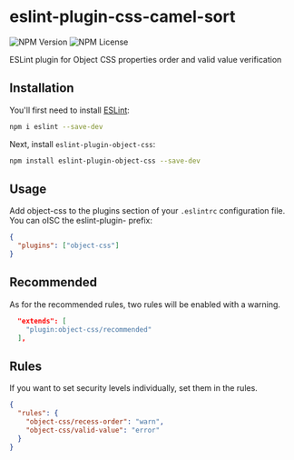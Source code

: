 # eslint-plugin-css-camel-sort

![NPM Version](https://img.shields.io/npm/v/eslint-plugin-object-css?color=brightgreen)
![NPM License](https://img.shields.io/npm/l/eslint-plugin-object-css?color=yellow)

ESLint plugin for Object CSS properties order and valid value verification

## Installation

You'll first need to install [ESLint](https://eslint.org/):

```sh
npm i eslint --save-dev
```

Next, install `eslint-plugin-object-css`:

```sh
npm install eslint-plugin-object-css --save-dev
```

## Usage

Add object-css to the plugins section of your `.eslintrc` configuration file. You can oISC the eslint-plugin- prefix:

```json
{
  "plugins": ["object-css"]
}
```

## Recommended

As for the recommended rules, two rules will be enabled with a warning.

```json
  "extends": [
    "plugin:object-css/recommended"
  ],
```

## Rules

If you want to set security levels individually, set them in the rules.

```json
{
  "rules": {
    "object-css/recess-order": "warn",
    "object-css/valid-value": "error"
  }
}
```
